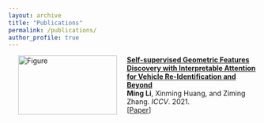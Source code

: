 ```yaml
---
layout: archive
title: "Publications"
permalink: /publications/
author_profile: true
---
```


<p>
<a href="http://ming1993li.github.io/publications/selfsupervised_iccv21"><img src="https://github.com/placeforyiming/placeforyiming.github.io/tree/master/_publications/homography.gif?raw=true" alt="Figure" style="width: 200px; height: 120px;" hspace="20" align="left"/></a>
<b><a href="http://ming1993li.github.io/publications/selfsupervised_iccv21">Self-supervised Geometric Features Discovery with Interpretable Attention for Vehicle Re-Identification and Beyond</a></b><br><b>Ming Li</b>, Xinming Huang, and Ziming Zhang. <i>ICCV</i>. 2021.<br>
[<a href="https://ming1993li.github.io/files/selfsupervised_iccv21.pdf">Paper</a>]
<br clear="left">
</p>
